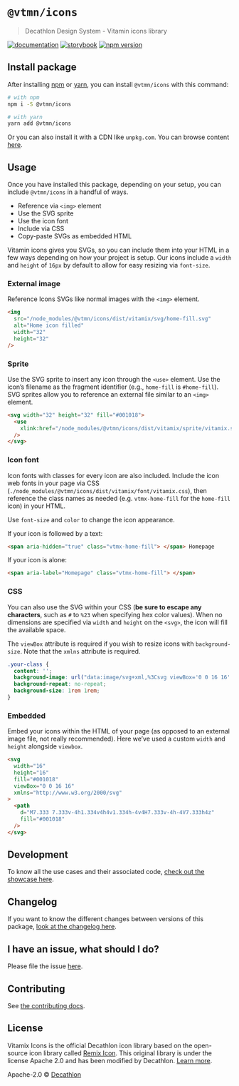 # `@vtmn/icons`

> Decathlon Design System - Vitamin icons library

<a href="https://www.decathlon.design/726f8c765/p/91dc94-iconography"><img src="https://img.shields.io/badge/decathlon.design-docs-007dbc" alt="documentation" /></a>
<a href="https://decathlon.github.io/vitamin-web/@vtmn/showcase-icons"><img src="https://img.shields.io/badge/storybook-icons-295573?style=flat&logo=storybook" alt="storybook" /></a>
<a href="https://www.npmjs.com/package/@vtmn/icons"><img src="https://img.shields.io/npm/v/@vtmn/icons?style=flat&logo=npm" alt="npm version" /></a>

## Install package

After installing [npm](https://docs.npmjs.com/downloading-and-installing-node-js-and-npm) or [yarn](https://yarnpkg.com/en/docs/install), you can install `@vtmn/icons` with this command:

```sh
# with npm
npm i -S @vtmn/icons

# with yarn
yarn add @vtmn/icons
```

Or you can also install it with a CDN like `unpkg.com`. You can browse content [here](https://unpkg.com/@vtmn/icons/).

## Usage

Once you have installed this package, depending on your setup, you can include `@vtmn/icons` in a handful of ways.

- Reference via `<img>` element
- Use the SVG sprite
- Use the icon font
- Include via CSS
- Copy-paste SVGs as embedded HTML

Vitamin icons gives you SVGs, so you can include them into your HTML in a few ways depending on how your project is setup.
Our icons include a `width` and `height` of `16px` by default to allow for easy resizing via `font-size`.

### External image

Reference Icons SVGs like normal images with the `<img>` element.

```html
<img
  src="/node_modules/@vtmn/icons/dist/vitamix/svg/home-fill.svg"
  alt="Home icon filled"
  width="32"
  height="32"
/>
```

### Sprite

Use the SVG sprite to insert any icon through the `<use>` element. Use the icon’s filename as the fragment identifier (e.g., `home-fill` is `#home-fill`). SVG sprites allow you to reference an external file similar to an `<img>` element.

```html
<svg width="32" height="32" fill="#001018">
  <use
    xlink:href="/node_modules/@vtmn/icons/dist/vitamix/sprite/vitamix.svg#home-fill"
  />
</svg>
```

### Icon font

Icon fonts with classes for every icon are also included. Include the icon web fonts in your page via CSS (`./node_modules/@vtmn/icons/dist/vitamix/font/vitamix.css`), then reference the class names as needed (e.g. `vtmx-home-fill` for the `home-fill` icon) in your HTML.

Use `font-size` and `color` to change the icon appearance.

If your icon is followed by a text:

```html
<span aria-hidden="true" class="vtmx-home-fill"> </span> Homepage
```

If your icon is alone:

```html
<span aria-label="Homepage" class="vtmx-home-fill"> </span>
```

### CSS

You can also use the SVG within your CSS (**be sure to escape any characters**, such as `#` to `%23` when specifying hex color values). When no dimensions are specified via `width` and `height` on the `<svg>`, the icon will fill the available space.

The `viewBox` attribute is required if you wish to resize icons with `background-size`. Note that the `xmlns` attribute is required.

```css
.your-class {
  content: '';
  background-image: url("data:image/svg+xml,%3Csvg viewBox='0 0 16 16' xmlns='http://www.w3.org/2000/svg'%3E%3Cpath d='M7.333 7.333v-4h1.334v4h4v1.334h-4v4H7.333v-4h-4V7.333h4Z'/%3E%3C/svg%3E");
  background-repeat: no-repeat;
  background-size: 1rem 1rem;
}
```

### Embedded

Embed your icons within the HTML of your page (as opposed to an external image file, not really recommended). Here we’ve used a custom `width` and `height` alongside `viewbox`.

```html
<svg
  width="16"
  height="16"
  fill="#001018"
  viewBox="0 0 16 16"
  xmlns="http://www.w3.org/2000/svg"
>
  <path
    d="M7.333 7.333v-4h1.334v4h4v1.334h-4v4H7.333v-4h-4V7.333h4z"
    fill="#001018"
  />
</svg>
```

## Development

To know all the use cases and their associated code, [check out the showcase here](https://decathlon.github.io/vitamin-web/@vtmn/showcase-icons).

## Changelog

If you want to know the different changes between versions of this package, [look at the changelog here](https://github.com/Decathlon/vitamin-web/blob/main/packages/sources/icons/CHANGELOG.md).

## I have an issue, what should I do?

Please file the issue [here](https://github.com/Decathlon/vitamin-web/issues/new).

## Contributing

See [the contributing docs](https://github.com/Decathlon/vitamin-web/blob/main/CONTRIBUTING.md).

## License

Vitamix Icons is the official Decathlon icon library based on the open-source icon library called [Remix Icon](https://remixicon.com/). This original library is under the license Apache 2.0 and has been modified by Decathlon. [Learn more](https://www.decathlon.design/726f8c765/p/76e6e0-vitamix-license).

Apache-2.0 © [Decathlon](https://github.com/Decathlon)
